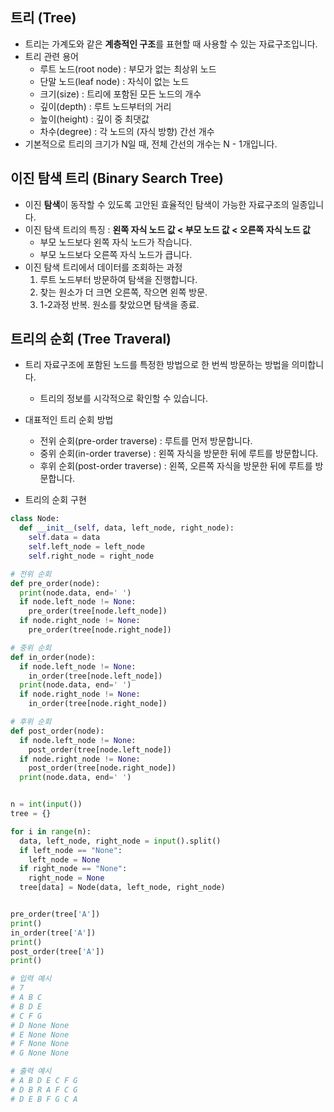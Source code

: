 ## 트리 (Tree)
- 트리는 가계도와 같은 **계층적인 구조**를 표현할 때 사용할 수 있는 자료구조입니다.
- 트리 관련 용어
  - 루트 노드(root node) : 부모가 없는 최상위 노드
  - 단말 노드(leaf node) : 자식이 없는 노드
  - 크기(size) : 트리에 포함된 모든 노드의 개수
  - 깊이(depth) : 루트 노드부터의 거리
  - 높이(height) : 깊이 중 최댓값
  - 차수(degree) : 각 노드의 (자식 방향) 간선 개수
- 기본적으로 트리의 크기가 N일 때, 전체 간선의 개수는 N - 1개입니다.


## 이진 탐색 트리 (Binary Search Tree)
- 이진 **탐색**이 동작할 수 있도록 고안된 효율적인 탐색이 가능한 자료구조의 일종입니다.
- 이진 탐색 트리의 특징 : **왼쪽 자식 노드 값 < 부모 노드 값 < 오른쪽 자식 노드 값**
  - 부모 노드보다 왼쪽 자식 노드가 작습니다.
  - 부모 노드보다 오른쪽 자식 노드가 큽니다.
- 이진 탐색 트리에서 데이터를 조회하는 과정
  1. 루트 노드부터 방문하여 탐색을 진행합니다.
  2. 찾는 원소가 더 크면 오른쪽, 작으면 왼쪽 방문.
  3. 1-2과정 반복. 원소를 찾았으면 탐색을 종료.

## 트리의 순회 (Tree Traveral)
- 트리 자료구조에 포함된 노드를 특정한 방법으로 한 번씩 방문하는 방법을 의미합니다.
  - 트리의 정보를 시각적으로 확인할 수 있습니다.
- 대표적인 트리 순회 방법
  - 전위 순회(pre-order traverse) : 루트를 먼저 방문합니다.
  - 중위 순회(in-order traverse) : 왼쪽 자식을 방문한 뒤에 루트를 방문합니다.
  - 후위 순회(post-order traverse) : 왼쪽, 오른쪽 자식을 방문한 뒤에 루트를 방문합니다.

- 트리의 순회 구현
```python
class Node:
  def __init__(self, data, left_node, right_node):
    self.data = data
    self.left_node = left_node
    self.right_node = right_node

# 전위 순회
def pre_order(node):
  print(node.data, end=' ')
  if node.left_node != None:
    pre_order(tree[node.left_node])
  if node.right_node != None:
    pre_order(tree[node.right_node])

# 중위 순회
def in_order(node):
  if node.left_node != None:
    in_order(tree[node.left_node])
  print(node.data, end=' ')
  if node.right_node != None:
    in_order(tree[node.right_node])

# 후위 순회
def post_order(node):
  if node.left_node != None:
    post_order(tree[node.left_node])
  if node.right_node != None:
    post_order(tree[node.right_node])
  print(node.data, end=' ')


n = int(input())
tree = {}

for i in range(n):
  data, left_node, right_node = input().split()
  if left_node == "None":
    left_node = None
  if right_node == "None":
    right_node = None
  tree[data] = Node(data, left_node, right_node)


pre_order(tree['A'])
print()
in_order(tree['A'])
print()
post_order(tree['A'])
print()

# 입력 예시
# 7
# A B C
# B D E
# C F G
# D None None
# E None None
# F None None
# G None None

# 출력 예시
# A B D E C F G
# D B R A F C G
# D E B F G C A
```
